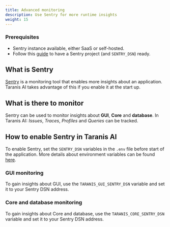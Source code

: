 ```yaml
---
title: Advanced monitoring
description: Use Sentry for more runtime insights
weight: 15
---
```


### Prerequisites

- Sentry instance available, either SaaS or self-hosted.
- Follow this [guide](https://docs.sentry.io/product/sentry-basics/integrate-frontend/create-new-project/#create-a-project) to have a Sentry project (and `SENTRY_DSN`) ready.

## What is Sentry

[Sentry](https://sentry.io/welcome/) is a monitoring tool that enables more insights about an application. Taranis AI takes advantage of this if you enable it at the start up.

## What is there to monitor

Sentry can be used to monitor insights about **GUI**, **Core** and **database**. In Taranis AI: *Issues*, *Traces*, *Profiles* and *Queries* can be tracked.

## How to enable Sentry in Taranis AI

To enable Sentry, set the `SENTRY_DSN` variables in the `.env` file before start of the application. More details about environment variables can be found [here](https://github.com/taranis-ai/taranis-ai/blob/master/docker/README.md).

### GUI monitoring

To gain insights about GUI, use the `TARANIS_GUI_SENTRY_DSN` variable and set it to your Sentry DSN address.

### Core and database monitoring

To gain insights about Core and database, use the `TARANIS_CORE_SENTRY_DSN` variable and set it to your Sentry DSN address.
